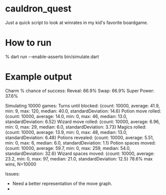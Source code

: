 # cauldron_quest

Just a quick script to look at winrates in my kid's favorite boardgame.

# How to run
% dart run --enable-asserts bin/simulate.dart

# Example output

Charm % chance of success:
Reveal: 66.9%
Swap: 66.9%
Super Power: 37.6%

Simulating 10000 games:
Turns until blocked: {count: 10000, average: 41.9, min: 9, max: 120, median: 40.0, standardDeviation: 14.6}
Potion move rolled: {count: 10000, average: 14.0, min: 0, max: 46, median: 13.0, standardDeviation: 6.52}
Wizard move rolled: {count: 10000, average: 6.96, min: 0, max: 29, median: 6.0, standardDeviation: 3.73}
Magics rolled: {count: 10000, average: 13.9, min: 0, max: 48, median: 13.0, standardDeviation: 6.48}
Potions revealed: {count: 10000, average: 5.51, min: 0, max: 6, median: 6.0, standardDeviation: 1.1}
Potion spaces moved: {count: 10000, average: 59.7, min: 0, max: 259, median: 54.0, standardDeviation: 32.6}
Wizard spaces moved: {count: 10000, average: 23.2, min: 0, max: 97, median: 21.0, standardDeviation: 12.5}
78.6% max wins, N=10000


Issues:
* Need a better representation of the move graph.
* 